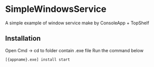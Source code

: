 # SimpleWindowsService
 A simple example of window service make by ConsoleApp + TopShelf
## Installation
Open Cmd -> cd to folder contain .exe file
Run the command below

```bash
[{appname}.exe] install start
```